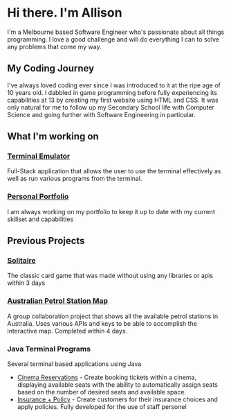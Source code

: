 # Hi there. I'm Allison
I'm a Melbourne based Software Engineer who's passionate about all things programming. I love a good challenge and will do everything I can to solve any problems that come my way.

## My Coding Journey

I've always loved coding ever since I was introduced to it at the ripe age of 10 years old. I dabbled in game programming before fully experiencing its capabilities at 13 by creating my first website using HTML and CSS. It was only natural for me to follow up my Secondary School life with Computer Science and going further with Software Engineering in particular.

## What I'm working on

### [Terminal Emulator](https://github.com/AlliGrass/terminal-rock-paper-scissors)
Full-Stack application that allows the user to use the terminal effectively as well as run various programs from the terminal.

### [Personal Portfolio](https://alligrass.dev)
I am always working on my portfolio to keep it up to date with my current skillset and capabilities

## Previous Projects

### [Solitaire](https://alligrass.github.io/project1_Solitaire/)
The classic card game that was made without using any libraries or apis within 3 days

### [Australian Petrol Station Map](https://github.com/AlliGrass/Servo-project3)
A group collaboration project that shows all the available petrol stations in Australia. Uses various APIs and keys to be able to accomplish the interactive map. Completed within 4 days.

### Java Terminal Programs 
Several terminal based applications using Java
- [Cinema Reservations](https://github.com/AlliGrass/Cinema-Reservation) - Create booking tickets within a cinema, displaying available seats with the ability to automatically assign seats based on the number of desired seats and available space.
- [Insurance + Policy](https://github.com/AlliGrass/Insurance-System) - Create customers for their insurance choices and apply policies. Fully developed for the use of staff personel

<!--
**AlliGrass/AlliGrass** is a ✨ _special_ ✨ repository because its `README.md` (this file) appears on your GitHub profile.

Here are some ideas to get you started:

- 🔭 I’m currently working on ...
- 🌱 I’m currently learning ...
- 👯 I’m looking to collaborate on ...
- 🤔 I’m looking for help with ...
- 💬 Ask me about ...
- 📫 How to reach me: ...
- 😄 Pronouns: ...
- ⚡ Fun fact: ...
-->
